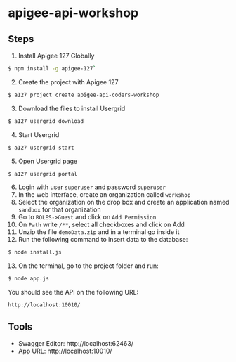 apigee-api-workshop
===================

## Steps

1. Install Apigee 127 Globally

  ```bash
  $ npm install -g apigee-127`
  ```

2. Create the project with Apigee 127

  ```bash
  $ a127 project create apigee-api-coders-workshop
  ```

3. Download the files to install Usergrid

  ```bash
  $ a127 usergrid download
  ```

4. Start Usergrid

  ```bash
  $ a127 usergrid start
  ```
  
5. Open Usergrid page

  ```bash
  $ a127 usergrid portal
  ```
  
6. Login with user `superuser` and password `superuser`
7. In the web interface, create an organization called `workshop`
8. Select the organization on the drop box and create an application named `sandbox` for that organization
9. Go to `ROLES->Guest` and click on `Add Permission`
10. On `Path` write `/**`, select all checkboxes and click on Add
11. Unzip the file `demoData.zip` and in a terminal go inside it
12. Run the following command to insert data to the database:

  ```bash
  $ node install.js
  ```
  
13. On the terminal, go to the project folder and run:

  ```bash
  $ node app.js
  ```

You should see the API on the following URL:

    http://localhost:10010/

## Tools

- Swagger Editor: http://localhost:62463/
- App URL: http://localhost:10010/
